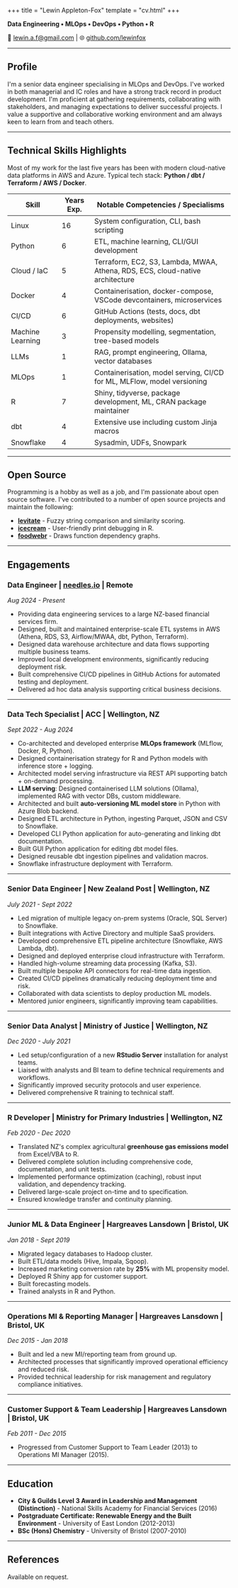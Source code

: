 +++
title = "Lewin Appleton-Fox"
template = "cv.html"
+++

**Data Engineering • MLOps • DevOps • Python • R**

📧 [lewin.a.f@gmail.com](mailto:lewin.a.f@gmail.com) | 🌐 [github.com/lewinfox](https://github.com/lewinfox)

---

## Profile

I'm a senior data engineer specialising in MLOps and DevOps. I've worked in both managerial and IC
roles and have a strong track record in product development. I'm proficient at gathering
requirements, collaborating with stakeholders, and managing expectations to deliver successful
projects. I value a supportive and collaborative working environment and am always keen to learn
from and teach others.

---

## Technical Skills Highlights

Most of my work for the last five years has been with modern cloud-native data
platforms in AWS and Azure. Typical tech stack: **Python / dbt / Terraform / AWS / Docker**.

| Skill            | Years Exp. | Notable Competencies / Specialisms                                            |
| ---------------- | ---------- | ----------------------------------------------------------------------------- |
| Linux            | 16         | System configuration, CLI, bash scripting                                     |
| Python           | 6          | ETL, machine learning, CLI/GUI development                                    |
| Cloud / IaC      | 5          | Terraform, EC2, S3, Lambda, MWAA, Athena, RDS, ECS, cloud-native architecture |
| Docker           | 4          | Containerisation, docker-compose, VSCode devcontainers, microservices         |
| CI/CD            | 6          | GitHub Actions (tests, docs, dbt deployments, websites)                       |
| Machine Learning | 3          | Propensity modelling, segmentation, tree-based models                         |
| LLMs             | 1          | RAG, prompt engineering, Ollama, vector databases                             |
| MLOps            | 1          | Containerisation, model serving, CI/CD for ML, MLFlow, model versioning       |
| R                | 7          | Shiny, tidyverse, package development, ML, CRAN package maintainer            |
| dbt              | 4          | Extensive use including custom Jinja macros                                   |
| Snowflake        | 4          | Sysadmin, UDFs, Snowpark                                                      |

---

## Open Source

Programming is a hobby as well as a job, and I'm passionate about open source software. I've
contributed to a number of open source projects and maintain the following:

- **[levitate](http://lewinfox.com/levitate)** - Fuzzy string comparison and similarity scoring.
- **[icecream](http://lewinfox.com/icecream)** - User-friendly print debugging in R.
- **[foodwebr](http://lewinfox.com/foodwebr)** - Draws function dependency graphs.

---

## Engagements

### Data Engineer | [needles.io](https://needles.io) | Remote

_Aug 2024 - Present_

- Providing data engineering services to a large NZ-based financial services firm.
- Designed, built and maintained enterprise-scale ETL systems in AWS (Athena, RDS, S3, Airflow/MWAA,
  dbt, Python, Terraform).
- Designed data warehouse architecture and data flows supporting multiple business teams.
- Improved local development environments, significantly reducing deployment risk.
- Built comprehensive CI/CD pipelines in GitHub Actions for automated testing and deployment.
- Delivered ad hoc data analysis supporting critical business decisions.

---

### Data Tech Specialist | ACC | Wellington, NZ

_Sept 2022 - Aug 2024_

- Co-architected and developed enterprise **MLOps framework** (MLflow, Docker, R, Python).
- Designed containerisation strategy for R and Python models with inference store + logging.
- Architected model serving infrastructure via REST API supporting batch + on-demand processing.
- **LLM serving**: Designed containerised LLM solutions (Ollama), implemented RAG with vector
  DBs, custom middleware.
- Architected and built **auto-versioning ML model store** in Python with Azure Blob backend.
- Designed ETL architecture in Python, ingesting Parquet, JSON and CSV to Snowflake.
- Developed CLI Python application for auto-generating and linking dbt documentation.
- Built GUI Python application for editing dbt model files.
- Designed reusable dbt ingestion pipelines and validation macros.
- Snowflake infrastructure deployment with Terraform.

---

### Senior Data Engineer | New Zealand Post | Wellington, NZ

_July 2021 - Sept 2022_

- Led migration of multiple legacy on-prem systems (Oracle, SQL Server) to Snowflake.
- Built integrations with Active Directory and multiple SaaS providers.
- Developed comprehensive ETL pipeline architecture (Snowflake, AWS Lambda, dbt).
- Designed and deployed enterprise cloud infrastructure with Terraform.
- Handled high-volume streaming data processing (Kafka, S3).
- Built multiple bespoke API connectors for real-time data ingestion.
- Created CI/CD pipelines dramatically reducing deployment time and risk.
- Collaborated with data scientists to deploy production ML models.
- Mentored junior engineers, significantly improving team capabilities.

---

### Senior Data Analyst | Ministry of Justice | Wellington, NZ

_Dec 2020 - July 2021_

- Led setup/configuration of a new **RStudio Server** installation for analyst teams.
- Liaised with analysts and BI team to define technical requirements and workflows.
- Significantly improved security protocols and user experience.
- Delivered comprehensive R training to technical staff.

---

### R Developer | Ministry for Primary Industries | Wellington, NZ

_Feb 2020 - Dec 2020_

- Translated NZ's complex agricultural **greenhouse gas emissions model** from Excel/VBA to R.
- Delivered complete solution including comprehensive code, documentation, and unit tests.
- Implemented performance optimization (caching), robust input validation, and dependency tracking.
- Delivered large-scale project on-time and to specification.
- Ensured knowledge transfer and continuity planning.

---

### Junior ML & Data Engineer | Hargreaves Lansdown | Bristol, UK

_Jan 2018 - Sept 2019_

- Migrated legacy databases to Hadoop cluster.
- Built ETL/data models (Hive, Impala, Sqoop).
- Increased marketing conversion rate by **25%** with ML propensity model.
- Deployed R Shiny app for customer support.
- Built forecasting models.
- Trained analysts in R and Python.

---

### Operations MI & Reporting Manager | Hargreaves Lansdown | Bristol, UK

_Dec 2015 - Jan 2018_

- Built and led a new MI/reporting team from ground up.
- Architected processes that significantly improved operational efficiency and reduced risk.
- Provided technical leadership for risk management and regulatory compliance initiatives.

---

### Customer Support & Team Leadership | Hargreaves Lansdown | Bristol, UK

_Feb 2011 - Dec 2015_

- Progressed from Customer Support to Team Leader (2013) to Operations MI Manager (2015).

---

## Education

- **City & Guilds Level 3 Award in Leadership and Management (Distinction)** - National Skills Academy for Financial Services (2016)
- **Postgraduate Certificate: Renewable Energy and the Built Environment** - University of East London (2012-2013)
- **BSc (Hons) Chemistry** - University of Bristol (2007-2010)

---

## References

Available on request.
